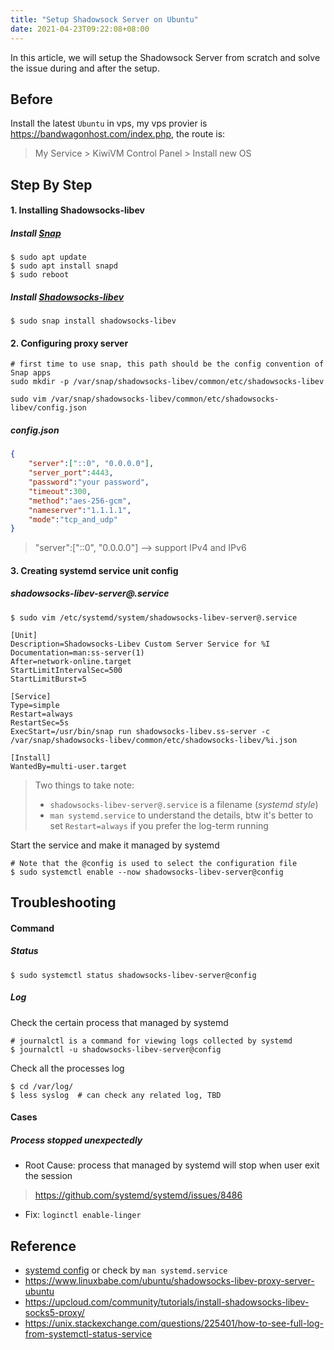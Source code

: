 ```yaml
---
title: "Setup Shadowsock Server on Ubuntu"
date: 2021-04-23T09:22:08+08:00
---
```


In this article, we will setup the Shadowsock Server from scratch and solve the issue during and after the setup.

<!--more-->

## Before
Install the latest `Ubuntu` in vps, my vps provier is https://bandwagonhost.com/index.php, the route is:
> My Service > KiwiVM Control Panel > Install new OS

## Step By Step
#### 1. Installing Shadowsocks-libev
##### Install [Snap](https://snapcraft.io/about)
```
$ sudo apt update
$ sudo apt install snapd
$ sudo reboot
```
##### Install [Shadowsocks-libev](https://github.com/shadowsocks/shadowsocks-libev)
```
$ sudo snap install shadowsocks-libev
```

#### 2. Configuring proxy server
```shell
# first time to use snap, this path should be the config convention of Snap apps 
sudo mkdir -p /var/snap/shadowsocks-libev/common/etc/shadowsocks-libev

sudo vim /var/snap/shadowsocks-libev/common/etc/shadowsocks-libev/config.json
```
##### config.json
```json
{
    "server":["::0", "0.0.0.0"],
    "server_port":4443,
    "password":"your password",
    "timeout":300,
    "method":"aes-256-gcm",
    "nameserver":"1.1.1.1",
    "mode":"tcp_and_udp"
}
```
> "server":["::0", "0.0.0.0"] --> support IPv4 and IPv6

#### 3. Creating systemd service unit config
##### shadowsocks-libev-server@.service
```shell
$ sudo vim /etc/systemd/system/shadowsocks-libev-server@.service

[Unit]
Description=Shadowsocks-Libev Custom Server Service for %I
Documentation=man:ss-server(1)
After=network-online.target
StartLimitIntervalSec=500
StartLimitBurst=5

[Service]
Type=simple
Restart=always
RestartSec=5s
ExecStart=/usr/bin/snap run shadowsocks-libev.ss-server -c /var/snap/shadowsocks-libev/common/etc/shadowsocks-libev/%i.json

[Install]
WantedBy=multi-user.target
```
> Two things to take note:
> - `shadowsocks-libev-server@.service` is a filename (*systemd style*)
> - `man systemd.service` to understand the details, btw it's better to set `Restart=always` if you prefer the log-term running


Start the service and make it managed by systemd
```shell
# Note that the @config is used to select the configuration file
$ sudo systemctl enable --now shadowsocks-libev-server@config
```

## Troubleshooting
#### Command
##### Status
```
$ sudo systemctl status shadowsocks-libev-server@config
```
##### Log
Check the certain process that managed by systemd
```shell 
# journalctl is a command for viewing logs collected by systemd
$ journalctl -u shadowsocks-libev-server@config
```
Check all the processes log
```shell
$ cd /var/log/
$ less syslog  # can check any related log, TBD
```

#### Cases
##### Process stopped unexpectedly
- Root Cause: process that managed by systemd will stop when user exit the session 
> https://github.com/systemd/systemd/issues/8486 
- Fix: `loginctl enable-linger`


## Reference
- [systemd config](https://www.freedesktop.org/software/systemd/man/systemd.service.html) or check by `man systemd.service`
- https://www.linuxbabe.com/ubuntu/shadowsocks-libev-proxy-server-ubuntu
- https://upcloud.com/community/tutorials/install-shadowsocks-libev-socks5-proxy/
- https://unix.stackexchange.com/questions/225401/how-to-see-full-log-from-systemctl-status-service

